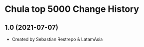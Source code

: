 Chula top 5000 Change History
====================

1.0 (2021-07-07)
----------------
* Created by Sebastian Restrepo & LatamAsia
